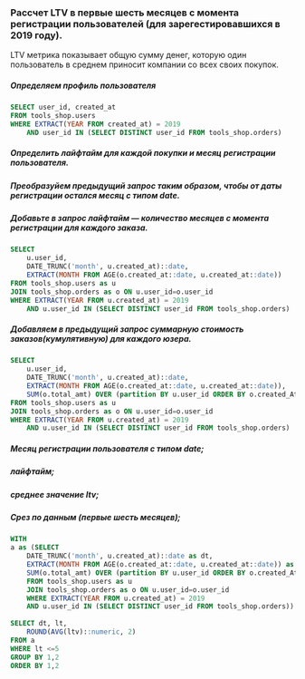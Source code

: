 ### Рассчет LTV в первые шесть месяцев с момента регистрации пользователей (для зарегестировавшихся в 2019 году).

LTV метрика показывает общую сумму денег, которую один пользователь в среднем приносит компании со всех своих покупок.

##### Определяем профиль пользователя
```SQL 
SELECT user_id, created_at
FROM tools_shop.users
WHERE EXTRACT(YEAR FROM created_at) = 2019
    AND user_id IN (SELECT DISTINCT user_id FROM tools_shop.orders)
```    
    
##### Определить лайфтайм для каждой покупки и месяц регистрации пользователя. 
##### Преобразуйем предыдущий запрос таким образом, чтобы от даты регистрации остался месяц с типом date. 
##### Добавьте в запрос лайфтайм — количество месяцев с момента регистрации для каждого заказа.
```SQL 
SELECT 
    u.user_id, 
    DATE_TRUNC('month', u.created_at)::date,
    EXTRACT(MONTH FROM AGE(o.created_at::date, u.created_at::date))
FROM tools_shop.users as u
JOIN tools_shop.orders as o ON u.user_id=o.user_id
WHERE EXTRACT(YEAR FROM u.created_at) = 2019
    AND u.user_id IN (SELECT DISTINCT user_id FROM tools_shop.orders)
 ```   
    
##### Добавляем в предыдущий запрос суммарную стоимость заказов(кумулятивную) для каждого юзера.
```SQL 
SELECT 
    u.user_id, 
    DATE_TRUNC('month', u.created_at)::date,
    EXTRACT(MONTH FROM AGE(o.created_at::date, u.created_at::date)),
    SUM(o.total_amt) OVER (partition BY u.user_id ORDER BY o.created_At)
FROM tools_shop.users as u
JOIN tools_shop.orders as o ON u.user_id=o.user_id
WHERE EXTRACT(YEAR FROM u.created_at) = 2019
    AND u.user_id IN (SELECT DISTINCT user_id FROM tools_shop.orders)
```    
    
##### Месяц регистрации пользователя с типом date;
##### лайфтайм;
##### среднее значение ltv;
##### Срез по данным (первые шесть месяцев);
```SQL 
WITH
a as (SELECT 
    DATE_TRUNC('month', u.created_at)::date as dt,
    EXTRACT(MONTH FROM AGE(o.created_at::date, u.created_at::date)) as lt,
    SUM(o.total_amt) OVER (partition BY u.user_id ORDER BY o.created_At) ltv
    FROM tools_shop.users as u
    JOIN tools_shop.orders as o ON u.user_id=o.user_id
    WHERE EXTRACT(YEAR FROM u.created_at) = 2019
    AND u.user_id IN (SELECT DISTINCT user_id FROM tools_shop.orders))
    
SELECT dt, lt,
    ROUND(AVG(ltv)::numeric, 2)
FROM a 
WHERE lt <=5
GROUP BY 1,2
ORDER BY 1,2
```

